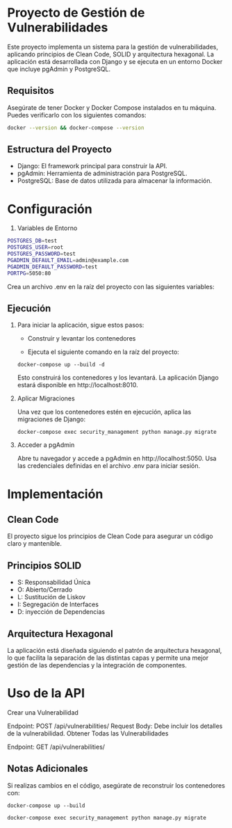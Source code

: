 # Proyecto de Gestión de Vulnerabilidades

Este proyecto implementa un sistema para la gestión de vulnerabilidades, aplicando principios de Clean Code, SOLID y arquitectura hexagonal. La aplicación está desarrollada con Django y se ejecuta en un entorno Docker que incluye pgAdmin y PostgreSQL.

## Requisitos

Asegúrate de tener Docker y Docker Compose instalados en tu máquina. Puedes verificarlo con los siguientes comandos:

```sh
docker --version && docker-compose --version
```


## Estructura del Proyecto
* Django: El framework principal para construir la API.
* pgAdmin: Herramienta de administración para PostgreSQL.
* PostgreSQL: Base de datos utilizada para almacenar la información.

# Configuración


1. Variables de Entorno
```sh
POSTGRES_DB=test
POSTGRES_USER=root
POSTGRES_PASSWORD=test
PGADMIN_DEFAULT_EMAIL=admin@example.com
PGADMIN_DEFAULT_PASSWORD=test
PORTPG=5050:80
```
Crea un archivo .env en la raíz del proyecto con las siguientes variables:


## Ejecución
1. Para iniciar la aplicación, sigue estos pasos:

    * Construir y levantar los contenedores

    * Ejecuta el siguiente comando en la raíz del proyecto:

    ```shell
    docker-compose up --build -d
    ```
    Esto construirá los contenedores y los levantará. La aplicación Django estará 
    disponible en http://localhost:8010.

2. Aplicar Migraciones

    Una vez que los contenedores estén en ejecución, aplica las migraciones de Django:

    ```shell
    docker-compose exec security_management python manage.py migrate
    ```
3. Acceder a pgAdmin

    Abre tu navegador y accede a pgAdmin en http://localhost:5050. Usa las credenciales 
    definidas en el archivo .env para iniciar sesión.



# Implementación

## Clean Code

El proyecto sigue los principios de Clean Code para asegurar un código claro y mantenible.

## Principios SOLID

* S: Responsabilidad Única
* O: Abierto/Cerrado
* L: Sustitución de Liskov
* I: Segregación de Interfaces
* D: inyección de Dependencias

## Arquitectura Hexagonal
La aplicación está diseñada siguiendo el patrón de arquitectura hexagonal, lo que facilita la separación de las distintas capas y permite una mejor gestión de las dependencias y la integración de componentes.


# Uso de la API
Crear una Vulnerabilidad

Endpoint: POST /api/vulnerabilities/
Request Body: Debe incluir los detalles de la vulnerabilidad.
Obtener Todas las Vulnerabilidades

Endpoint: GET /api/vulnerabilities/

## Notas Adicionales
Si realizas cambios en el código, asegúrate de reconstruir los contenedores con:
 ```shell
 docker-compose up --build

 docker-compose exec security_management python manage.py migrate

 ```

